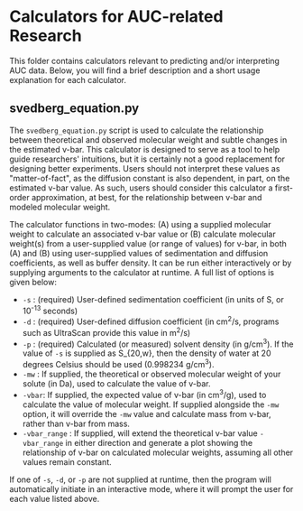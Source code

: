 # Calculators for AUC-related Research

This folder contains calculators relevant to predicting and/or interpreting AUC data. Below, you will find a brief description and a short usage explanation for each calculator.

## svedberg_equation.py

The `svedberg_equation.py` script is used to calculate the relationship between theoretical and observed molecular weight and subtle changes in the estimated v-bar. This calculator is designed to serve as a tool to help guide researchers' intuitions, but it is certainly not a good replacement for designing better experiments. Users should not interpret these values as "matter-of-fact", as the diffusion constant is also dependent, in part, on the estimated v-bar value. As such, users should consider this calculator a first-order approximation, at best, for the relationship between v-bar and modeled molecular weight.

The calculator functions in two-modes: (A) using a supplied molecular weight to calculate an associated v-bar value or (B) calculate molecular weight(s) from a user-supplied value (or range of values) for v-bar, in both (A) and (B) using user-supplied values of sedimentation and diffusion coefficients, as well as buffer density. It can be run either interactively or by supplying arguments to the calculator at runtime. A full list of options is given below:

- `-s` : (required) User-defined sedimentation coefficient (in units of S, or 10<sup>-13</sup> seconds)
- `-d` : (required) User-defined diffusion coefficient (in cm<sup>2</sup>/s, programs such as UltraScan provide this value in m<sup>2</sup>/s)
- `-p` : (required) Calculated (or measured) solvent density (in g/cm<sup>3</sup>). If the value of `-s` is supplied as S_{20,w}, then the density of water at 20 degrees Celsius should be used (0.998234 g/cm<sup>3</sup>).
- `-mw` : If supplied, the theoretical or observed molecular weight of your solute (in Da), used to calculate the value of v-bar.
- `-vbar`: If supplied, the expected value of v-bar (in cm<sup>3</sup>/g), used to calculate the value of molecular weight. If supplied alongside the `-mw` option, it will override the `-mw` value and calculate mass from v-bar, rather than v-bar from mass.
- `-vbar_range` : If supplied, will extend the theoretical v-bar value `-vbar_range` in either direction and generate a plot showing the relationship of v-bar on calculated molecular weights, assuming all other values remain constant.

If one of `-s`, `-d`, or `-p` are not supplied at runtime, then the program will automatically initiate in an interactive mode, where it will prompt the user for each value listed above.
